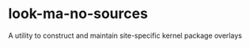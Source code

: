 look-ma-no-sources
==================

A utility to construct and maintain site-specific kernel package overlays
